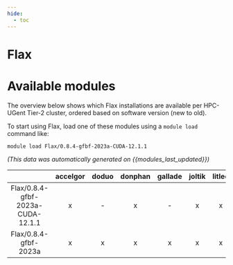 ```yaml
---
hide:
  - toc
---
```


Flax
====

# Available modules


The overview below shows which Flax installations are available per HPC-UGent Tier-2 cluster, ordered based on software version (new to old).

To start using Flax, load one of these modules using a `module load` command like:

```shell
module load Flax/0.8.4-gfbf-2023a-CUDA-12.1.1
```

*(This data was automatically generated on {{modules_last_updated}})*  

| |accelgor|doduo|donphan|gallade|joltik|litleo|shinx|
| :---: | :---: | :---: | :---: | :---: | :---: | :---: | :---: |
|Flax/0.8.4-gfbf-2023a-CUDA-12.1.1|x|-|x|-|x|x|-|
|Flax/0.8.4-gfbf-2023a|x|x|x|x|x|x|x|
